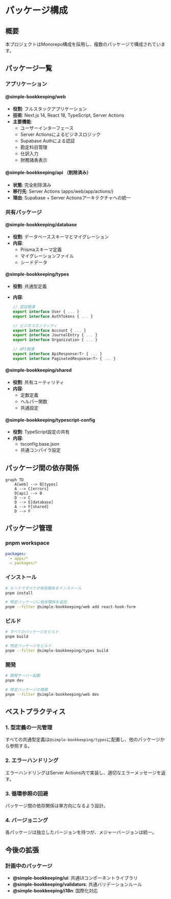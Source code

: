 # パッケージ構成

## 概要

本プロジェクトはMonorepo構成を採用し、複数のパッケージで構成されています。

## パッケージ一覧

### アプリケーション

#### @simple-bookkeeping/web

- **役割**: フルスタックアプリケーション
- **技術**: Next.js 14, React 18, TypeScript, Server Actions
- **主要機能**:
  - ユーザーインターフェース
  - Server Actionsによるビジネスロジック
  - Supabase Authによる認証
  - 勘定科目管理
  - 仕訳入力
  - 財務諸表表示

#### @simple-bookkeeping/api （削除済み）

- **状態**: 完全削除済み
- **移行先**: Server Actions (apps/web/app/actions/)
- **理由**: Supabase + Server Actionsアーキテクチャへの統一

### 共有パッケージ

#### @simple-bookkeeping/database

- **役割**: データベーススキーマとマイグレーション
- **内容**:
  - Prismaスキーマ定義
  - マイグレーションファイル
  - シードデータ

#### @simple-bookkeeping/types

- **役割**: 共通型定義
- **内容**:

  ```typescript
  // 認証関連
  export interface User { ... }
  export interface AuthTokens { ... }

  // ビジネスエンティティ
  export interface Account { ... }
  export interface JournalEntry { ... }
  export interface Organization { ... }

  // API関連
  export interface ApiResponse<T> { ... }
  export interface PaginatedResponse<T> { ... }
  ```

#### @simple-bookkeeping/shared

- **役割**: 共有ユーティリティ
- **内容**:
  - 定数定義
  - ヘルパー関数
  - 共通設定

#### @simple-bookkeeping/typescript-config

- **役割**: TypeScript設定の共有
- **内容**:
  - tsconfig.base.json
  - 共通コンパイラ設定

## パッケージ間の依存関係

```mermaid
graph TD
    A[web] --> B[types]
    A --> C[errors]
    D[api] --> B
    D --> C
    D --> E[database]
    A --> F[shared]
    D --> F
```

## パッケージ管理

### pnpm workspace

```yaml
packages:
  - apps/*
  - packages/*
```

### インストール

```bash
# ルートですべての依存関係をインストール
pnpm install

# 特定パッケージに依存関係を追加
pnpm --filter @simple-bookkeeping/web add react-hook-form
```

### ビルド

```bash
# すべてのパッケージをビルド
pnpm build

# 特定パッケージをビルド
pnpm --filter @simple-bookkeeping/types build
```

### 開発

```bash
# 開発サーバー起動
pnpm dev

# 特定パッケージの開発
pnpm --filter @simple-bookkeeping/web dev
```

## ベストプラクティス

### 1. 型定義の一元管理

すべての共通型定義は`@simple-bookkeeping/types`に配置し、他のパッケージから参照する。

### 2. エラーハンドリング

エラーハンドリングはServer Actions内で実装し、適切なエラーメッセージを返す。

### 3. 循環参照の回避

パッケージ間の依存関係は単方向になるよう設計。

### 4. バージョニング

各パッケージは独立したバージョンを持つが、メジャーバージョンは統一。

## 今後の拡張

### 計画中のパッケージ

- **@simple-bookkeeping/ui**: 共通UIコンポーネントライブラリ
- **@simple-bookkeeping/validators**: 共通バリデーションルール
- **@simple-bookkeeping/i18n**: 国際化対応
